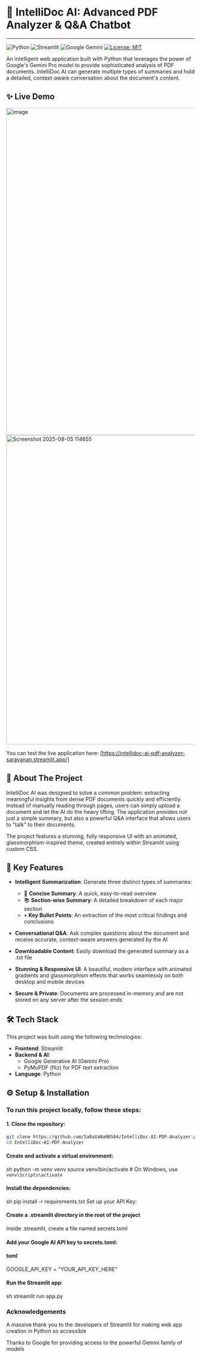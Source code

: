 # 🧠 IntelliDoc AI: Advanced PDF Analyzer & Q&A Chatbot
---

![Python](https://img.shields.io/badge/Python-3.9%2B-blue?logo=python)
![Streamlit](https://img.shields.io/badge/Streamlit-1.30%2B-red?logo=streamlit)
![Google Gemini](https://img.shields.io/badge/Google-Gemini_API-4285F4?logo=google)
[![License: MIT](https://img.shields.io/badge/License-MIT-yellow.svg)](https://opensource.org/licenses/MIT)


An intelligent web application built with Python that leverages the power of Google's Gemini Pro model to provide sophisticated analysis of PDF documents. IntelliDoc AI can generate multiple types of summaries and hold a detailed, context-aware conversation about the document's content.

## ✨ Live Demo
<img width="1919" height="874" alt="image" src="https://github.com/user-attachments/assets/011a19be-50f3-4f8d-9e8a-52ec23f1538f" />


<img width="1919" height="827" alt="Screenshot 2025-08-05 114655" src="https://github.com/user-attachments/assets/e2bee827-e152-4f71-8676-55d111378f99" />


You can test the live application here: [https://intellidoc-ai-pdf-analyzer-saravanan.streamlit.app/]

## 🚀 About The Project

IntelliDoc AI was designed to solve a common problem: extracting meaningful insights from dense PDF documents quickly and efficiently. Instead of manually reading through pages, users can simply upload a document and let the AI do the heavy lifting. The application provides not just a simple summary, but also a powerful Q&A interface that allows users to "talk" to their documents.

The project features a stunning, fully responsive UI with an animated, glassmorphism-inspired theme, created entirely within Streamlit using custom CSS.

## 🔑 Key Features

- **Intelligent Summarization**: Generate three distinct types of summaries:
  - 🎯 **Concise Summary**: A quick, easy-to-read overview
  - 📚 **Section-wise Summary**: A detailed breakdown of each major section
  - • **Key Bullet Points**: An extraction of the most critical findings and conclusions

- **Conversational Q&A**: Ask complex questions about the document and receive accurate, context-aware answers generated by the AI

- **Downloadable Content**: Easily download the generated summary as a .txt file

- **Stunning & Responsive UI**: A beautiful, modern interface with animated gradients and glassmorphism effects that works seamlessly on both desktop and mobile devices

- **Secure & Private**: Documents are processed in-memory and are not stored on any server after the session ends

## 🛠️ Tech Stack

This project was built using the following technologies:

- **Frontend**: Streamlit
- **Backend & AI**:
  - Google Generative AI (Gemini Pro)
  - PyMuPDF (fitz) for PDF text extraction
- **Language**: Python

## ⚙️ Setup & Installation

### To run this project locally, follow these steps:

#### 1. Clone the repository:
```sh
git clone https://github.com/SaRaVaNaN0504/IntelliDoc-AI-PDF-Analyzer.git
cd IntelliDoc-AI-PDF-Analyzer
```

#### Create and activate a virtual environment:

sh
python -m venv venv
source venv/bin/activate  # On Windows, use `venv\Scripts\activate`

#### Install the dependencies:

sh
pip install -r requirements.txt
Set up your API Key:

#### Create a .streamlit directory in the root of the project

Inside .streamlit, create a file named secrets.toml

####  Add your Google AI API key to secrets.toml:

#### toml
GOOGLE_API_KEY = "YOUR_API_KEY_HERE"

#### Run the Streamlit app:

sh
streamlit run app.py
### Acknowledgements
A massive thank you to the developers of Streamlit for making web app creation in Python so accessible

Thanks to Google for providing access to the powerful Gemini family of models
